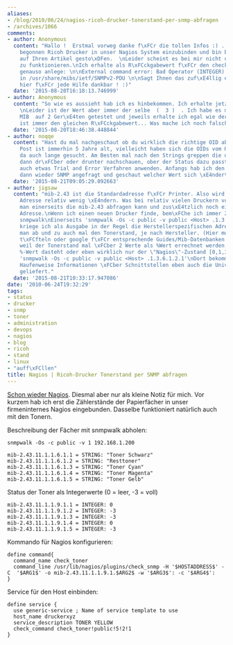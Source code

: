 ```yaml
---
aliases:
- /blog/2010/06/24/nagios-ricoh-drucker-tonerstand-per-snmp-abfragen
- /archives/1066
comments:
- author: Anonymous
  content: "Hallo !  Erstmal vorweg danke f\xFCr die tollen Infos :) ... Habe heute
    begonnen Ricoh Drucker in unser Nagios System einzubinden und bin bei der Recherche
    auf Ihren Artikel gesto\xDFen.  \nLeider scheint es bei mir nicht ohne weiteres
    zu funktionieren.\nIch erhalte als R\xFCckgabewert f\xFCr den check wenn ich ihn
    genauso anlege: \n\nExternal command error: Bad Operator (INTEGER): At line 73
    in /usr/share/mibs/ietf/SNMPv2-PDU \n\nSagt Ihnen das zuf\xE4llig etwas ? W\xE4re
    hier f\xFCr jede Hilfe dankbar ! :)"
  date: '2015-08-20T16:18:13.746999'
- author: Anonymous
  content: "So wie es aussieht hab ich es hinbekommen. Ich erhalte jetzt einen R\xFCckgabewert.
    \nLeider ist der Wert aber immer der selbe  (  3 )  . Ich habe es mit dem vorgeschlagenen
    MIB  auf 2 Ger\xE4ten getestet und jeweils erhalte ich egal wie der Tonerstand
    ist immer den gleichen R\xFCckgabewert... Was mache ich noch falsch ?"
  date: '2015-08-20T18:46:38.448844'
- author: noqqe
  content: "Hast du mal nachgeschaut ob du wirklich die richtige OID abfragst? Der
    Post ist immerhin 5 Jahre alt, vielleicht haben sich die OIDs vom Hersteller ge\xE4ndert?\n\nHab
    da auch lange gesucht. Am Besten mal nach den Strings greppen die du suchst und
    dann dr\xFCber oder drunter nachschauen, ober der Status dazu passt.\n\nWahlweise
    auch etwas Trial and Error Verfahren anwenden. Anfangs hab ich den Toner mal Rausgezogen,
    dann wieder SNMP angefragt und geschaut welcher Wert sich \xE4ndert."
  date: '2015-08-21T09:05:29.092663'
- author: jigsaw
  content: "mib-2.43 ist die Standardadresse f\xFCr Printer. Also wird sich an der
    Adresse relativ wenig \xE4ndern. Was bei relativ vielen Druckern vorkommt, dass
    man einerseits die mib-2.43 abfragen kann und zus\xE4tzlich noch eine Herstellerspezifische
    Adresse.\nWenn ich einen neuen Drucker finde, bem\xFChe ich immer 2 Abfragen mit
    snmpwalk\nEinerseits 'snmpwalk -Os -c public -v public <Host> .1.3.6.1.4.1' \nDamit
    kriege ich als Ausgabe in der Regel die Herstellerspezifischen Adressen. Da findet
    man ab und zu auch mal den Tonerstand, je nach Hersteller. (Hier muss man wirklich
    t\xFCfteln oder google f\xFCr entsprechende Guides/Mib-Datenbanken bem\xFChen,
    weil der Tonerstand mal \xFCber 2 Werte als %Wert errechnet werden muss, mal als
    %-Wert dasteht oder eben wirklich nur der \"Nagios\"-Zustand [0,1,3])\nAndererseits
    'snmpwalk -Os -c public -v public <Host> .1.3.6.1.2.1'\nDort bekommt man neben
    Haufenweise Informationen \xFCber Schnittstellen eben auch die Universellen PrinterOID's
    geliefert."
  date: '2015-08-21T10:33:17.947086'
date: '2010-06-24T19:32:29'
tags:
- status
- drucker
- snmp
- toner
- administration
- devops
- nagios
- blog
- ricoh
- stand
- linux
- "auff\xFCllen"
title: Nagios | Ricoh-Drucker Tonerstand per SNMP abfragen
---
```


[Schon wieder Nagios](http://zwetschge.org/blog/?p=954). Diesmal aber nur
als kleine Notiz für mich. Vor kurzem hab ich erst die Zählerstände der
Papierfächer in unser firmeninternes Nagios eingebunden. Dasselbe
funktioniert natürlich auch mit den Tonern.

Beschreibung der Fächer mit snmpwalk abholen:

```
snmpwalk -Os -c public -v 1 192.168.1.200
```

```
mib-2.43.11.1.1.6.1.1 = STRING: "Toner Schwarz"
mib-2.43.11.1.1.6.1.2 = STRING: "Resttoner"
mib-2.43.11.1.1.6.1.3 = STRING: "Toner Cyan"
mib-2.43.11.1.1.6.1.4 = STRING: "Toner Magenta"
mib-2.43.11.1.1.6.1.5 = STRING: "Toner Gelb"
```

Status der Toner als Integerwerte (0 = leer, -3 = voll)

```
mib-2.43.11.1.1.9.1.1 = INTEGER: 0
mib-2.43.11.1.1.9.1.2 = INTEGER: -3
mib-2.43.11.1.1.9.1.3 = INTEGER: -3
mib-2.43.11.1.1.9.1.4 = INTEGER: 0
mib-2.43.11.1.1.9.1.5 = INTEGER: -3
```

Kommando für Nagios konfigurieren:

```
define command{
  command_name check_toner
  command_line /usr/lib/nagios/plugins/check_snmp -H '$HOSTADDRESS$' -C  '$ARG1$' -o mib-2.43.11.1.1.9.1.$ARG2$ -w '$ARG3$': -c '$ARG4$':
}
```

Service für den Host einbinden:

```
define service {
  use generic-service ; Name of service template to use
  host_name druckerxyz
  service_description TONER YELLOW
  check_command check_toner!public!5!2!1
}
```
